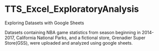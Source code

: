 # TTS_Excel_ExploratoryAnalysis
Exploring Datasets with Google Sheets

Datasets containing NBA game statistics from season beginning in 2014-2017, California National Parks, and a fictional store, Grenadier Super Store(GSS), were uploaded and analyzed using google sheets.

